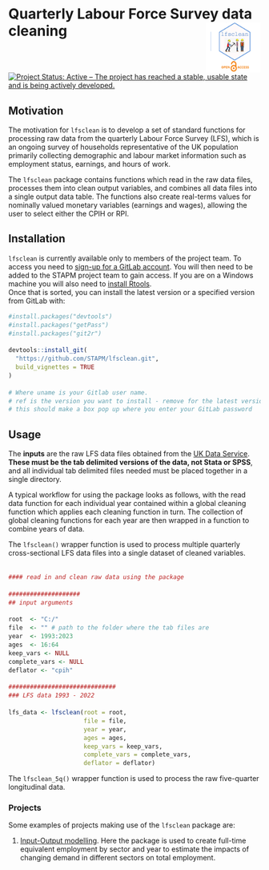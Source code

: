 






<!-- README.md is generated from README.Rmd. Please edit that file -->

# Quarterly Labour Force Survey data cleaning <img src="man/figures/README-lfsclean-open.png" align="right" style="padding-left:10px;background-color:white;" width="100" height="100" />

<!-- badges: start -->

[![Project Status: Active – The project has reached a stable, usable
state and is being actively
developed.](https://www.repostatus.org/badges/latest/active.svg)](https://www.repostatus.org/#active)
<!-- badges: end -->

## Motivation

The motivation for `lfsclean` is to develop a set of standard functions
for processing raw data from the quarterly Labour Force Survey (LFS),
which is an ongoing survey of households representative of the UK
population primarily collecting demographic and labour market
information such as employment status, earnings, and hours of work.

The `lfsclean` package contains functions which read in the raw data
files, processes them into clean output variables, and combines all data
files into a single output data table. The functions also create
real-terms values for nominally valued monetary variables (earnings and
wages), allowing the user to select either the CPIH or RPI.

## Installation

`lfsclean` is currently available only to members of the project team.
To access you need to [sign-up for a GitLab
account](https://gitlab.com/). You will then need to be added to the
STAPM project team to gain access. If you are on a Windows machine you
will also need to [install
Rtools](https://www.rdocumentation.org/packages/installr/versions/0.22.0/topics/install.Rtools).  
Once that is sorted, you can install the latest version or a specified
version from GitLab with:

``` r
#install.packages("devtools")
#install.packages("getPass")
#install.packages("git2r")

devtools::install_git(
  "https://github.com/STAPM/lfsclean.git", 
  build_vignettes = TRUE
)

# Where uname is your Gitlab user name.
# ref is the version you want to install - remove for the latest version
# this should make a box pop up where you enter your GitLab password
```

## Usage

The **inputs** are the raw LFS data files obtained from the [UK Data
Service](https://ukdataservice.ac.uk/). **These must be the tab
delimited versions of the data, not Stata or SPSS**, and all individual
tab delimited files needed must be placed together in a single
directory.

A typical workflow for using the package looks as follows, with the read
data function for each individual year contained within a global
cleaning function which applies each cleaning function in turn. The
collection of global cleaning functions for each year are then wrapped
in a function to combine years of data.

The `lfsclean()` wrapper function is used to process multiple quarterly
cross-sectional LFS data files into a single dataset of cleaned
variables.

``` r

#### read in and clean raw data using the package

####################
## input arguments

root  <- "C:/"
file  <- "" # path to the folder where the tab files are
year  <- 1993:2023
ages  <- 16:64
keep_vars <- NULL
complete_vars <- NULL
deflator <- "cpih"

##############################
### LFS data 1993 - 2022

lfs_data <- lfsclean(root = root,
                     file = file,
                     year = year,
                     ages = ages,
                     keep_vars = keep_vars,
                     complete_vars = complete_vars,
                     deflator = deflator)
```

The `lfsclean_5q()` wrapper function is used to process the raw
five-quarter longitudinal data.

### Projects

Some examples of projects making use of the `lfsclean` package are:

1.  [Input-Output
    modelling](https://gitlab.com/SPECTRUM_Sheffield/projects/input-output-modelling).
    Here the package is used to create full-time equivalent employment
    by sector and year to estimate the impacts of changing demand in
    different sectors on total employment.
